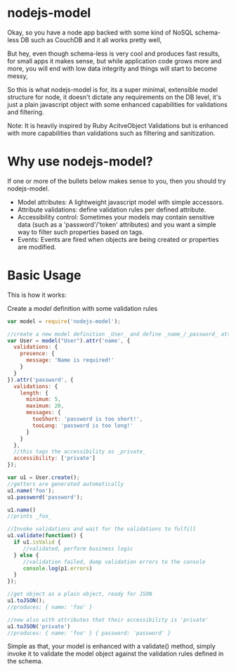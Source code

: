 nodejs-model
==========

Okay, so you have a node app backed with some kind of NoSQL schema-less DB such as CouchDB and it all works pretty well,

But hey, even though schema-less is very cool and produces fast results, for small apps it makes sense, but while application code
grows more and more, you will end with low data integrity and things will start to become messy,


So this is what nodejs-model is for, its a super minimal, extensible model structure for node, it doesn't dictate any requirements
on the DB level, it's just a plain javascript object with some enhanced capabilities for validations and filtering.

Note: It is heavily inspired by Ruby AcitveObject Validations but is enhanced with more capabilities than validations such
as filtering and sanitization.


Why use nodejs-model?
===================

If one or more of the bullets below makes sense to you, then you should try nodejs-model.

* Model attributes: A lightweight javascript model with simple accessors.
* Attribute validations: define validation rules per defined attribute.
* Accessibility control: Sometimes your models may contain sensitive data (such as a 'password'/'token' attributes) and you want a simple way to filter such properties based on tags.
* Events: Events are fired when objects are being created or properties are modified.

Basic Usage
===========

This is how it works:

Create a _model_ definition with some validation rules

``` javascript
var model = require('nodejs-model');

//create a new model definition _User_ and define _name_/_password_ attributes
var User = model("User").attr('name', {
  validations: {
    presence: {
      message: 'Name is required!'
    }
  }
}).attr('password', {
  validations: {
    length: {
      minimum: 5,
      maximum: 20,
      messages: {
        tooShort: 'password is too short!',
        tooLong: 'password is too long!'
      }
    }
  },
  //this tags the accessibility as _private_
  accessibility: ['private']
});

var u1 = User.create();
//getters are generated automatically
u1.name('foo');
u1.password('password');

u1.name()
//prints _foo_

//Invoke validations and wait for the validations to fulfill
u1.validate(function() {
  if u1.isValid {
     //validated, perform business logic
  } else {
     //validation failed, dump validation errors to the console
     console.log(p1.errors)
  }
});

//get object as a plain object, ready for JSON
u1.toJSON();
//produces: { name: 'foo' }

//now also with attributes that their accessibility is 'private'
u1.toJSON('private')
//produces: { name: 'foo' } { password: 'password' }
```

Simple as that, your model is enhanced with a validate() method, simply invoke it to validate the model object
against the validation rules defined in the schema.
